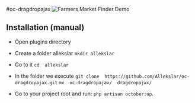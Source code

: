 #oc-dragdropajax
![Farmers Market Finder Demo](DragdropAjax.gif)
## Installation (manual)

* Open plugins directory  
* Create a folder allekslar
 `mkdir allekslar`
* Go to it
`cd  allekslar`
* In the folder we execute
`git clone  https://github.com/Allekslar/oc-dragdropajax.git`
`mv  oc-dragdropajax/  dragdropajax/`

* Go to your project root and run: `php artisan october:up`.
